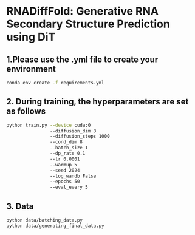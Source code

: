 # RNADiffFold: Generative RNA Secondary Structure Prediction using DiT

## 1.Please use the .yml file to create your environment

```sh
conda env create -f requirements.yml
```

## 2. During training, the hyperparameters are set as follows

```sh
python train.py --device cuda:0
                --diffusion_dim 8
                --diffusion_steps 1000
                --cond_dim 8
                --batch_size 1
                --dp_rate 0.1
                --lr 0.0001
                --warmup 5
                --seed 2024
                --log_wandb False
                --epochs 50
                --eval_every 5
```

## 3. Data

```sh
python data/batching_data.py
python data/generating_final_data.py
```
